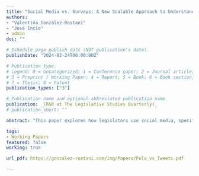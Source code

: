 ```yaml
---
title: "Social Media vs. Surveys: A New Scalable Approach to Understanding Legislators' Discourse"
authors:
- "Valentina González-Rostani"
- "José Incio"
- admin
doi: ""

# Schedule page publish date (NOT publication's date).
publishDate: "2024-02-24T00:00:00Z"

# Publication type.
# Legend: 0 = Uncategorized; 1 = Conference paper; 2 = Journal article;
# 3 = Preprint / Working Paper; 4 = Report; 5 = Book; 6 = Book section;
# 7 = Thesis; 8 = Patent
publication_types: ["3"]

# Publication name and optional abbreviated publication name.
publication: _(R&R at The Legislative Studies Quarterly)_
# publication_short: ""

abstract: "This paper explores how legislators use social media, specifically investigating whether their posts reflect the concerns expressed by their legislative party peers in an anonymous survey. Utilizing data from Twitter, we compare legislators' social media posts with their responses in a survey of legislators in Latin America. We propose a novel, and scalable method for analyzing political communications, employing OpenAI for topic identification in statements and BERTopic analysis to identify clusters of political communication. This approach enables a thorough and detailed examination of these topics over time and across political parties. Applying our method to statements made by members of the Chilean Congress, we observe a general alignment between the preferences stated in surveys by elites and the prominence of these issues on Twitter. This result validates Twitter as a tool for predicting politicians' preferences. Our methodological approach offers a scalable tool for analyzing political rhetoric over time."

tags:
- Working Papers
featured: false
working: true

url_pdf: https://gonzalez-rostani.com/img/Papers/Pela_vs_Tweets.pdf

---
```

